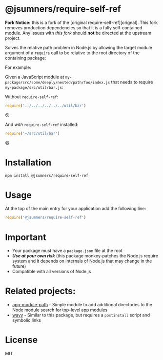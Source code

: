@jsumners/require-self-ref
================

**Fork Notice:** this is a fork of the [original require-self-ref][orignal].
This fork removes production dependencies so that it is a fully self-contained
module. Any issues with *this fork* should **not** be directed at the upstream
project.

Solves the relative path problem in Node.js by allowing the target module argument of a `require` call to be relative to the root directory of the containing package:

For example:

Given a JavaScript module at `my-package/src/some/deeply/nested/path/foo/index.js` that needs to require `my-package/src/util/bar.js`:


Without `require-self-ref`:

```javascript
require('../../../../../../util/bar')
```

:confused:

And _with_ `require-self-ref` installed:

```javascript
require('~/src/util/bar')
```

:smile:

[original]: https://github.com/patrick-steele-idem/require-self-ref

# Installation

```bash
npm install @jsumners/require-self-ref
```

# Usage

At the top of the main entry for your application add the following line:

```javascript
require('@jsumners/require-self-ref')
```

# Important

- Your package must have a `package.json` file at the root
- ***Use at your own risk*** (this package monkey-patches the Node.js require system and it depends on internals of Node.js that may change in the future)
- Compatible with all versions of Node.js

# Related projects:

- [app-module-path](https://github.com/patrick-steele-idem/app-module-path-node) - Simple module to add additional directories to the Node module search for top-level app modules
- [wavy](https://github.com/kolodny/wavy) - Similar to this package, but requires a `postinstall` script and symbolic links

# License

MIT
